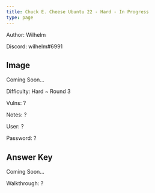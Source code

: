```yaml
---
title: Chuck E. Cheese Ubuntu 22 - Hard - In Progress
type: page
---
```


Author: Wilhelm

Discord: wilhelm#6991

## Image

Coming Soon...

Difficulty: Hard ~ Round 3

Vulns: ?

Notes: ?

User: ?

Password: ?

## Answer Key

Coming Soon...

Walkthrough: ?